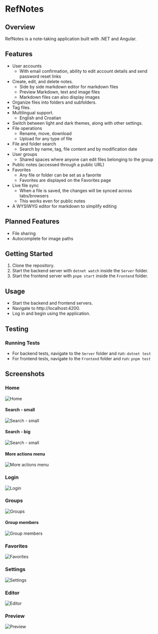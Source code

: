 # RefNotes

## Overview

RefNotes is a note-taking application built with .NET and Angular.

## Features

- User accounts
    - With email confirmation, ability to edit account details and send password reset links
- Create, edit, and delete notes.
    - Side by side markdown editor for markdown files
    - Preview Markdown, text and image files
    - Markdown files can also display images
- Organize files into folders and subfolders.
- Tag files.
- Multilingual support.
    - English and Croatian
- Switch between light and dark themes, along with other settings.
- File operations
    - Rename, move, download
    - Upload for any type of file
- File and folder search
    - Search by name, tag, file content and by modification date
- User groups
    - Shared spaces where anyone can edit files belonging to the group
- Public notes (accessed through a public URL)
- Favorites
    - Any file or folder can be set as a favorite
    - Favorites are displayed on the Favorites page
- Live file sync
    - When a file is saved, the changes will be synced across tabs/browsers
    - This works even for public notes
- A WYSIWYG editor for markdown to simplify editing

## Planned Features

- File sharing
- Autocomplete for image paths

## Getting Started

1. Clone the repository.
2. Start the backend server with `dotnet watch` inside the `Server` folder.
3. Start the frontend server with `pnpm start` inside the `Frontend` folder.

## Usage

- Start the backend and frontend servers.
- Navigate to http://localhost:4200.
- Log in and begin using the application.

## Testing

### Running Tests

- For backend tests, navigate to the `Server` folder and run:
  `dotnet test`
- For frontend tests, navigate to the `Frontend` folder and run:
  `pnpm test`

## Screenshots

### Home

![Home](images/home.png)

#### Search - small
![Search - small](images/search_small.png)

#### Search - big
![Search - small](images/search_big.png)

#### More actions menu
![More actions menu](images/more_actions_menu.png)

### Login

![Login](images/login.png)

### Groups
![Groups](images/groups.png)

#### Group members
![Group members](images/group_members.png)

### Favorites
![Favorites](images/favorites.png)

### Settings

![Settings](images/settings.png)

### Editor

![Editor](images/editor.png)

### Preview
![Preview](images/preview.png)
